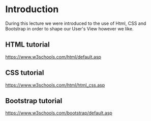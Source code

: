 # Introduction
During this lecture we were introduced to the use of Html, CSS and Bootstrap in order to shape our User's View however we like.

## HTML tutorial

https://www.w3schools.com/html/default.asp

## CSS tutorial

https://www.w3schools.com/html/html_css.asp

## Bootstrap tutorial

https://www.w3schools.com/bootstrap/default.asp

